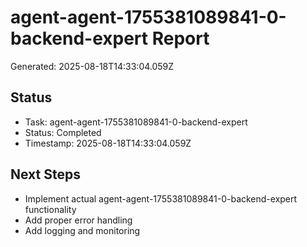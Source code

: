 # agent-agent-1755381089841-0-backend-expert Report

Generated: 2025-08-18T14:33:04.059Z

## Status
- Task: agent-agent-1755381089841-0-backend-expert
- Status: Completed
- Timestamp: 2025-08-18T14:33:04.059Z

## Next Steps
- Implement actual agent-agent-1755381089841-0-backend-expert functionality
- Add proper error handling
- Add logging and monitoring
